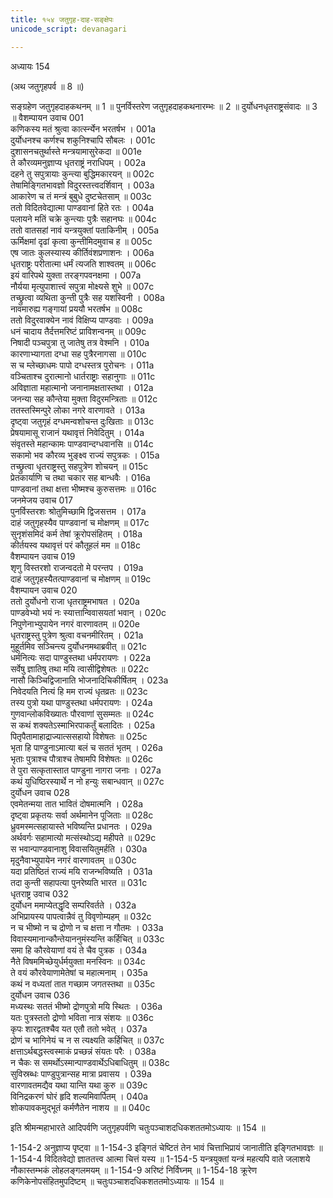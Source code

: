```yaml
---
title: १५४ जतुगृह-दाह-सङ्क्षेपः
unicode_script: devanagari

---
```



अध्यायः 154

(अथ जतुगृहपर्व ॥ 8 ॥)

सङ्ग्रहेण जतुगृहदाहकथनम् ॥ 1 ॥ पुनर्विस्तरेण जतुगृहदाहकथनारम्भः ॥ 2 ॥ दुर्योधनधृतराष्ट्रसंवादः ॥ 3 ॥
वैशम्पायन उवाच	001  
कणिकस्य मतं श्रुत्वा कार्त्स्न्येन भरतर्षभ ।	001a  
दुर्योधनश्च कर्णश्च शकुनिश्चापि सौबलः ।	001c  
दुशासनचतुर्थास्ते मन्त्रयामासुरेकदा ॥	001e  
ते कौरव्यमनुज्ञाप्य धृतराष्ट्रं नराधिपम् ।	002a  
दहने तु सपुत्रायाः कुन्त्या बुद्धिमकारयन् ॥	002c  
तेषामिङ्गितभावज्ञो विदुरस्तत्त्वदर्शिवान् ।	003a  
आकारेण च तं मन्त्रं बुबुधे दुष्टचेतसाम् ॥	003c  
ततो विदितवेद्यात्मा पाण्डवानां हिते रतः ।	004a  
पलायने मतिं चक्रे कुन्त्याः पुत्रैः सहानघः ॥	004c  
ततो वातसहां नावं यन्त्रयुक्तां पताकिनीम् ।	005a  
ऊर्मिक्षमां दृढां कृत्वा कुन्तीमिदमुवाच ह ॥	005c  
एष जातः कुलस्यास्य कीर्तिवंशप्रणाशनः ।	006a  
धृतराष्ट्रः परीतात्मा धर्मं त्यजति शाश्वतम् ॥	006c  
इयं वारिपथे युक्ता तरङ्गपवनक्षमा ।	007a  
नौर्यया मृत्युपाशात्त्वं सपुत्रा मोक्ष्यसे शुभे ॥	007c  
तच्छ्रुत्वा व्यथिता कुन्ती पुत्रैः सह यशस्विनी ।	008a  
नावमारुह्य गङ्गायां प्रययौ भरतर्षभ ॥	008c  
ततो विदुरवाक्येन नावं विक्षिप्य पाण्डवाः ।	009a  
धनं चादाय तैर्दत्तमरिष्टं प्राविशन्वनम् ॥	009c  
निषादी पञ्चपुत्रा तु जातेषु तत्र वेश्मनि ।	010a  
कारणाभ्यागता दग्धा सह पुत्रैरनागसा ॥	010c  
स च म्लेच्छाधमः पापो दग्धस्तत्र पुरोचनः ।	011a  
वञ्चिताश्च दुरात्मानो धार्तराष्ट्राः सहानुगाः ॥	011c  
अविज्ञाता महात्मानो जनानामक्षतास्तथा ।	012a  
जनन्या सह कौन्तेया मुक्ता विदुरमन्त्रिताः ॥	012c  
ततस्तस्मिन्पुरे लोका नगरे वारणावते ।	013a  
दृष्ट्वा जतुगृहं दग्धमन्वशोचन्त दुःखिताः ॥	013c  
प्रेषयामासू राजानं यथावृत्तं निवेदितुम् ।	014a  
संवृतस्ते महान्कामः पाण्डवान्दग्धवानसि ॥	014c  
सकामो भव कौरव्य भुङ्क्ष्व राज्यं सपुत्रकः ।	015a  
तच्छ्रुत्वा धृतराष्ट्रस्तु सहपुत्रेण शोचयन् ॥	015c  
प्रेतकार्याणि च तथा चकार सह बान्धवैः ।	016a  
पाण्डवानां तथा क्षत्ता भीष्मश्च कुरुसत्तमः ॥	016c  
जनमेजय उवाच 	017  
पुनर्विस्तरशः श्रोतुमिच्छामि द्विजसत्तम ।	017a  
दाहं जतुगृहस्यैव पाण्डवानां च मोक्षणम् ॥	017c  
सुनृशंसमिदं कर्म तेषां क्रूरोपसंहितम् ।	018a  
कीर्तयस्व यथावृत्तं परं कौतूहलं मम ॥	018c  
वैशम्पायन उवाच 	019  
शृणु विस्तरशो राजन्वदतो मे परन्तप ।	019a  
दाहं जतुगृहस्यैतत्पाण्डवानां च मोक्षणम् ॥	019c  
वैशम्पायन उवाच 	020  
ततो दुर्योधनो राजा धृतराष्ट्रमभाषत ।	020a  
पाण्डवेभ्यो भयं नः स्यात्तान्विवासयतां भवान् ।	020c  
निपुणेनाभ्युपायेन नगरं वारणावतम् ॥	020e  
धृतराष्ट्रस्तु पुत्रेण श्रुत्वा वचनमीरितम् ।	021a  
मुहूर्तमिव सञ्चिन्त्य दुर्योधनमथाब्रवीत् ॥	021c  
धर्मनित्यः सदा पाण्डुस्तथा धर्मपरायणः ।	022a  
सर्वेषु ज्ञातिषु तथा मयि त्वासीद्विशेषतः ॥	022c  
नासौ किञ्चिद्विजानाति भोजनादिचिकीर्षितम् ।	023a  
निवेदयति नित्यं हि मम राज्यं धृतव्रतः ॥	023c  
तस्य पुत्रो यथा पाण्डुस्तथा धर्मपरायणः ।	024a  
गुणवान्लोकविख्यातः पौरवाणां सुसम्मतः ॥	024c  
स कथं शक्यतेऽस्माभिरपाकर्तुं बलादितः ।	025a  
पितृपैतामाहाद्राज्यात्ससहायो विशेषतः ॥	025c  
भृता हि पाण्डुनाऽमात्या बलं च सततं भृतम् ।	026a  
भृताः पुत्राश्च पौत्राश्च तेषामपि विशेषतः ॥	026c  
ते पुरा सत्कृतास्तात पाण्डुना नागरा जनाः ।	027a  
कथं युधिष्ठिरस्यार्थे न नो हन्युः सबान्धवान् ॥	027c  
दुर्योधन उवाच 	028  
एवमेतन्मया तात भावितं दोषमात्मनि ।	028a  
दृष्ट्वा प्रकृतयः सर्वा अर्थमानेन पूजिताः ॥	028c  
ध्रुवमस्मत्सहायास्ते भविष्यन्ति प्रधानतः ।	029a  
अर्थवर्गः सहामात्यो मत्संस्थोऽद्य महीपते ॥	029c  
स भवान्पाण्डवानाशु विवासयितुमर्हति ।	030a  
मृदुनैवाभ्युपायेन नगरं वारणावतम् ॥	030c  
यदा प्रतिष्ठितं राज्यं मयि राजन्भविष्यति ।	031a  
तदा कुन्ती सहापत्या पुनरेष्यति भारत ॥	031c  
धृतराष्ट्र उवाच 	032  
दुर्योधन ममाप्येतद्धृदि सम्परिवर्तते ।	032a  
अभिप्रायस्य पापत्वान्नैवं तु विवृणोम्यहम् ॥	032c  
न च भीष्मो न च द्रोणो न च क्षत्ता न गौतमः ।	033a  
विवास्यमानान्कौन्तेयाननुमंस्यन्ति कर्हिचित् ॥	033c  
समा हि कौरवेयाणां वयं ते चैव पुत्रक ।	034a  
नैते विषममिच्छेयुर्धर्मयुक्ता मनस्विनः ॥	034c  
ते वयं कौरवेयाणामेतेषां च महात्मनाम् ।	035a  
कथं न वध्यतां तात गच्छाम जगतस्तथा ॥	035c  
दुर्योधन उवाच 	036  
मध्यस्थः सततं भीष्मो द्रोणपुत्रो मयि स्थितः ।	036a  
यतः पुत्रस्ततो द्रोणो भविता नात्र संशयः ॥	036c  
कृपः शारद्वतश्चैव यत एतौ ततो भवेत् ।	037a  
द्रोणं च भागिनेयं च न स त्यक्ष्यति कर्हिचित् ॥	037c  
क्षत्ताऽर्थबद्धस्त्वस्माकं प्रच्छन्नं संयतः परैः ।	038a  
न चैकः स समर्थोऽस्मान्पाण्डवार्थेऽधिबाधितुम् ॥	038c  
सुविस्रब्धः पाण्डुपुत्रान्सह मात्रा प्रवासय ।	039a  
वारणावतमद्यैव यथा यान्ति यथा कुरु ॥	039c  
विनिद्रकरणं घोरं हृदि शल्यमिवार्पितम् ।	040a  
शोकपावकमुद्भूतं कर्मणैतेन नाशय ॥ ॥	040c  

इति श्रीमन्महाभारते आदिपर्वणि जतुगृहपर्वणि चतुःपञ्चाशदधिकशततमोऽध्यायः ॥ 154 ॥

1-154-2 अनुज्ञाप्य पृष्ट्वा ॥ 1-154-3 इङ्गितं चेष्टितं तेन भावं चित्ताभिप्रायं जानातीति इङ्गितभावज्ञः ॥ 1-154-4 विदितवेद्यो ज्ञाततत्त्व आत्मा चित्तं यस्य ॥ 1-154-5 यन्त्रयुक्तां यन्त्रं महत्यपि वाते जलाशये नौकास्तम्भकं लोहलङ्गलमयम् ॥ 1-154-9 अरिष्टं निर्विघ्नम् ॥ 1-154-18 क्रूरेण कणिकेनोपसंहितमुपदिष्टम् ॥ चतुःपञ्चाशदधिकशततमोऽध्यायः ॥ 154 ॥
